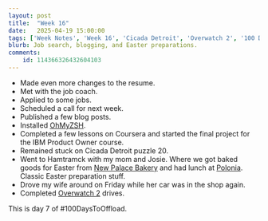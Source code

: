 ```yaml
---
layout: post
title:  "Week 16"
date:   2025-04-19 15:00:00
tags: ['Week Notes', 'Week 16', 'Cicada Detroit', 'Overwatch 2', '100 Days To Offload']
blurb: Job search, blogging, and Easter preparations.
comments:
    id: 114366326432604103
---
```


<!--more-->

* Made even more changes to the resume.
* Met with the job coach.
* Applied to some jobs.
* Scheduled a call for next week.
* Published a few blog posts.
* Installed [OhMyZSH].
* Completed a few lessons on Coursera and started the final project for the IBM Product Owner course.
* Remained stuck on Cicada Detroit puzzle 20.
* Went to Hamtramck with my mom and Josie. Where we got baked goods for Easter from [New Palace Bakery] and had lunch at [Polonia]. Classic Easter preparation stuff.
* Drove my wife around on Friday while her car was in the shop again.
* Completed [Overwatch 2] drives.


This is day 7 of #100DaysToOffload.

[Polonia]: https://polonia-restaurant.net/
[New Palace Bakery]: http://www.newpalacebakery.com/
[Overwatch 2]: https://overwatch.blizzard.com
[OhMyZSH]: https://ohmyz.sh/